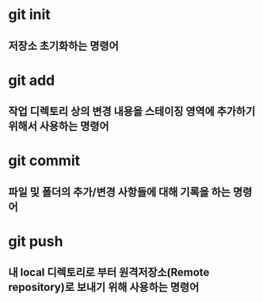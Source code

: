 # git init

## 저장소 초기화하는 명령어

# git add

## 작업 디렉토리 상의 변경 내용을 스테이징 영역에 추가하기 위해서 사용하는 명령어

# git commit

## 파일 및 폴더의 추가/변경 사항들에 대해 기록을 하는 명령어

# git push

## 내 local 디렉토리로 부터 원격저장소(Remote repository)로 보내기 위해 사용하는 명령어
